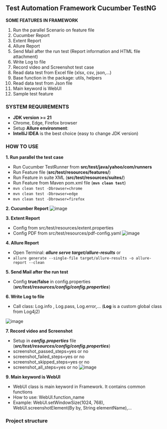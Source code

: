 
## Test Automation Framework Cucumber TestNG ##
**SOME FEATURES IN FRAMEWORK**

1. Run the parallel Scenario on feature file
2. Cucumber Report
3. Extent Report
4. Allure Report
5. Send Mail after the run test (Report information and HTML file attachment)
6. Write Log to file
7. Record video and Screenshot test case
8. Read data test from Excel file (xlsx, csv, json,...)
9. Base function in the package: utils, helpers
10. Read data test from Json file
11. Main keyword is WebUI
12. Sample test feature

### **SYSTEM REQUIREMENTS**

- **JDK version >= 21**
- Chrome, Edge, Firefox browser
- Setup **Allure environment**:
- **IntelliJ IDEA** is the best choice (easy to change JDK version)



### **HOW TO USE**

**1. Run parallel the test case**

- Run Cucumber TestRunner from **src/test/java/yahoo/com/runners**
- Run Feature file (**src/test/resources/features/**)
- Run Feature in suite XML (**src/test/resources/suites/**)
- Run Feature from Maven pom.xml file
  (**```mvn clean test```**)
- ```mvn clean test -Dbrowser=chrome```
- ```mvn clean test -Dbrowser=edge```
- ```mvn clean test -Dbrowser=firefox```



**2. Cucumber Report**
![image](https://github.com/user-attachments/assets/f1b5de41-1c65-4487-ac1f-af258d6ffb3d)


**3. Extent Report**

- Config from src/test/resources/extent.properties
- Config PDF from src/test/resources/pdf-config.yaml
![image](https://github.com/user-attachments/assets/ae526626-e936-4116-b570-1ab94ca2212b)


**4. Allure Report**

- Open Terminal: **_allure serve target/allure-results_**
or
- ```allure generate --single-file target/allure-results -o allure-report --clean```


**5. Send Mail after the run test**

- Config **true/false** in config.properties
  (**_src/test/resources/config/config.properties_**)

**6. Write Log to file**

- Call class: Log.info , Log.pass, Log.error,... (**Log** is a custom global class from Log4j2)

![image](https://github.com/user-attachments/assets/3a15a6b1-17bf-4225-9ddc-24bd78704e6d)


**7. Record video and Screenshot**

- Setup in **_config.properties_** file
  (**_src/test/resources/config/config.properties_**)
- screenshot_passed_steps=yes or no
- screenshot_failed_steps=yes or no
- screenshot_skipped_steps=yes or no
- screenshot_all_steps=yes or no
![image](https://github.com/user-attachments/assets/71e04799-f801-4007-99ce-91e77122ac1b)



**9. Main keyword is WebUI**

- WebUI class is main keyword in Framework. It contains common functions
- How to use: WebUI.function_name
- Example: WebUI.setWindowSize(1024, 768), WebUI.screenshotElement(By by, String elementName),...

### Project structure
```

```
